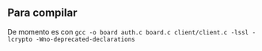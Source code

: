 ## Para compilar
De momento es con `gcc -o board auth.c board.c client/client.c -lssl -lcrypto -Wno-deprecated-declarations`